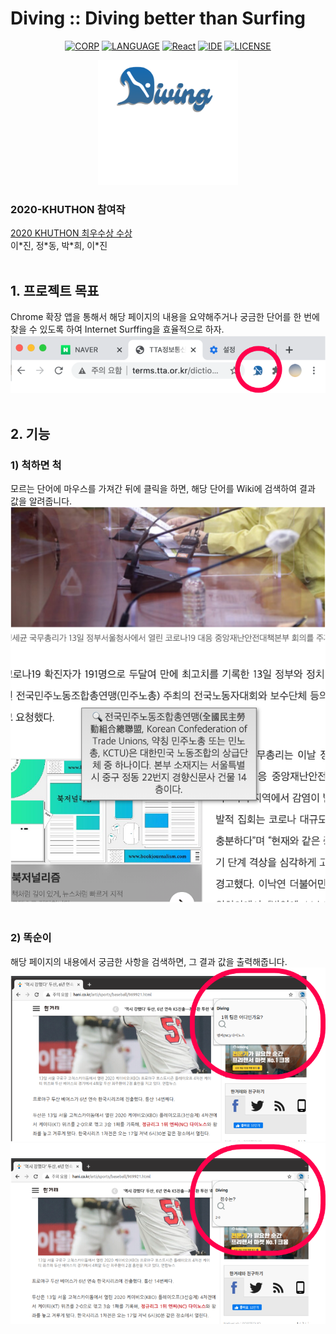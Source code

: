 # Diving :: Diving better than Surfing

<div align="center">

  [![CORP](https://img.shields.io/badge/KHU-KHUTHON-orange)](http://swedu.khu.ac.kr/html_2018/)
  [![LANGUAGE](https://img.shields.io/badge/javascript-ES6-yellowgreen)](https://www.javascript.com/)
  [![React](https://img.shields.io/badge/React-16.8.6-ff69b4)](https://reactjs.org/)
  [![IDE](https://img.shields.io/badge/IDE-VSCode-green)](https://visualstudio.microsoft.com/vs/)
  [![LICENSE](https://img.shields.io/badge/License-MIT-blueviolet)](https://ko.wikipedia.org/wiki/MIT_%ED%97%88%EA%B0%80%EC%84%9C)

</div>

<p align="center">
  <img height="200" src="/img/logo.png" />
</p>

### 2020-KHUTHON 참여작
[2020 KHUTHON 최우수상 수상](http://swedu.khu.ac.kr/board5/bbs/board.php?bo_table=06_03&wr_id=410)  
이\*진, 정\*동, 박\*희, 이\*진
 <br><br>

## 1. 프로젝트 목표

Chrome 확장 앱을 통해서 해당 페이지의 내용을 요약해주거나 궁금한 단어를 한 번에 찾을 수 있도록 하여 Internet Surffing을 효율적으로 하자.
![chrome extention](/img/capture1.png)
 <br><br>

## 2. 기능
### 1) 척하면 척  
모르는 단어에 마우스를 가져간 뒤에 클릭을 하면, 해당 단어를 Wiki에 검색하여 결과 값을 알려줍니다.
![capture](/img/capture2.png)
 <br><br>
    
### 2) 똑순이  
해당 페이지의 내용에서 궁금한 사항을 검색하면, 그 결과 값을 출력해줍니다.
![capture](/img/capture3.png)
![capture](/img/capture4.png)
